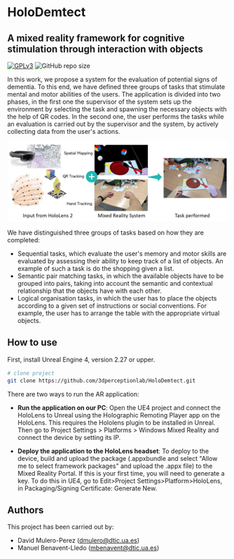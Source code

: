 # HoloDemtect
## A mixed reality framework for cognitive stimulation through interaction with objects

[![GPLv3](https://img.shields.io/badge/license-GPLv3-blue)](https://img.shields.io/badge/license-GPLv3-blue)
![GitHub repo size](https://img.shields.io/github/repo-size/ManuBenavent/HoloDemtect?style=flat-square)

In this work, we propose a system for the evaluation of potential signs of dementia. To this end, we have defined three groups of tasks that stimulate mental and motor abilities of the users. The application is divided into two phases, in the first one the supervisor of the system sets up the environment by selecting the task and spawning the necessary objects with the help of QR codes. In the second one, the user performs the tasks while an evaluation is carried out by the supervisor and the system, by actively collecting data from the user's actions.

![HoloDemtect Pipeline](img/Pipeline.jpg)

We have distinguished three groups of tasks based on how they are completed: 
- Sequential tasks, which evaluate the user's memory and motor skills are evaluated by assessing their ability to keep track of a list of objects. An example of such a task is do the shopping given a list.
- Semantic pair matching tasks, in which the available objects have to be grouped into pairs, taking into account the semantic and contextual relationship that the objects have with each other.
- Logical organisation tasks, in which the user has to place the objects according to a given set of instructions or social conventions. For example, the user has to arrange the table with the appropriate virtual objects.



## How to use  

First, install Unreal Engine 4, version 2.27 or upper.

```bash
# clone project   
git clone https://github.com/3dperceptionlab/HoloDemtect.git
```

There are two ways to run the AR application:

- **Run the application on our PC**: Open the UE4 project and connect the HoloLens to Unreal using the Holographic Remoting Player app on the HoloLens. This requires the Hololens plugin to be installed in Unreal. Then go to Project Settings > Platforms > Windows Mixed Reality and connect the device by setting its IP.

- **Deploy the application to the HoloLens headset**: To deploy to the device, build and upload the package (.appxbundle and select "Allow me to select framework packages" and upload the .appx file) to the Mixed Reality Portal.
If this is your first time, you will need to generate a key. To do this in UE4, go to Edit>Project Settings>Platform>HoloLens, in Packaging/Signing Certificate: Generate New.



## Authors

This project has been carried out by:
- David Mulero-Perez ([dmulero@dtic.ua.es](mailto:dmulero@dtic.ua.es))
- Manuel Benavent-Lledo ([mbenavent@dtic.ua.es](mailto:mbenavent@dtic.ua.es))